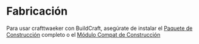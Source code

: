 # Fabricación

Para usar crafttwaeker con BuildCraft, asegúrate de instalar el [Paquete de Construcción](https://www.curseforge.com/minecraft/mc-mods/buildcraft) completo o el [Módulo Compat de Construcción](https://www.curseforge.com/minecraft/mc-mods/buildcraft-compat)
